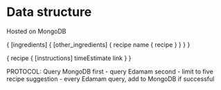 # Data structure

Hosted on MongoDB

{
    [ingredients]
    {
        [other_ingredients]
        {
            recipe name
            {
                recipe
            }
        }
    }
}

{
    recipe
    {
        [instructions]
        timeEstimate
        link
    }
}

PROTOCOL: Query MongoDB first - query Edamam second - limit to five recipe suggestion - every Edamam query, add to MongoDB if successful